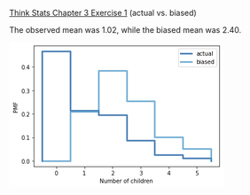 [Think Stats Chapter 3 Exercise 1](http://greenteapress.com/thinkstats2/html/thinkstats2004.html#toc31) (actual vs. biased)

The observed mean was 1.02, while the biased mean was 2.40.

![Chapter 3 Exercise 1 Plot](https://github.com/pjn51/ThinkStats2/blob/master/ch3_ex1.png)
